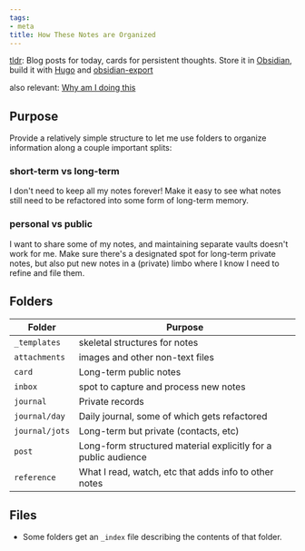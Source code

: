 ```yaml
---
tags:
- meta
title: How These Notes are Organized
---
```


[tldr](tldr.md): Blog posts for today, cards for persistent thoughts. Store it in [Obsidian](Obsidian.md), build it with [Hugo](Hugo.md) and [obsidian-export](https://github.com/zoni/obsidian-export)

also relevant: [Why am I doing this](Why%20am%20I%20doing%20this.md)

## Purpose

Provide a relatively simple structure to let me use folders to organize information along a couple important splits:

### short-term vs long-term

I don't need to keep all my notes forever! Make it easy to see what notes still need to be refactored into some form of long-term memory.

### personal vs public

I want to share some of my notes, and maintaining separate vaults doesn't work for me. Make sure there's a designated spot for long-term private notes, but also put new notes in a (private) limbo where I know I need to refine and file them.

## Folders

|Folder|Purpose|
|------|-------|
|`_templates`|skeletal structures for notes|
|`attachments`|images and other non-text files|
|`card`|Long-term public notes|
|`inbox`|spot to capture and process new notes|
|`journal`|Private records|
|`journal/day`|Daily journal, some of which gets refactored|
|`journal/jots`|Long-term but private (contacts, etc)|
|`post`|Long-form structured material explicitly for a public audience|
|`reference`|What I read, watch, etc that adds info to other notes|

## Files

* Some folders get an `_index` file describing the contents of that folder.
